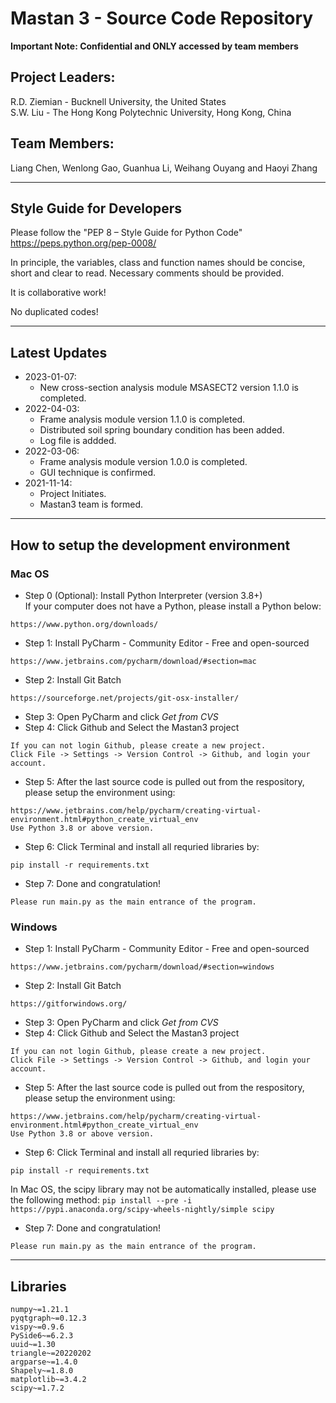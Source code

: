 # Mastan 3 - Source Code Repository

**Important Note: Confidential and ONLY accessed by team members**

## Project Leaders:
R.D. Ziemian - Bucknell University, the United States  
S.W. Liu - The Hong Kong Polytechnic University, Hong Kong, China


   
## Team Members: 
Liang Chen, Wenlong Gao, Guanhua Li, Weihang Ouyang and Haoyi Zhang    
      

---
## Style Guide for Developers
Please follow the "PEP 8 – Style Guide for Python Code"       
https://peps.python.org/pep-0008/       

In principle, the variables, class and function names should be concise, short and clear to read. Necessary comments should be provided. 

It is collaborative work!       

No duplicated codes!

---
## Latest Updates
- 2023-01-07:
    - New cross-section analysis module MSASECT2 version 1.1.0 is completed.
- 2022-04-03:
    - Frame analysis module version 1.1.0 is completed. 
    - Distributed soil spring boundary condition has been added. 
    - Log file is addded. 
- 2022-03-06:
    - Frame analysis module version 1.0.0 is completed.
    - GUI technique is confirmed. 
- 2021-11-14:
    - Project Initiates.
    - Mastan3 team is formed.
---
## How to setup the development environment

### Mac OS
- Step 0 (Optional): Install Python Interpreter (version 3.8+)      
If your computer does not have a Python, please install a Python below:
```buildoutcfg
https://www.python.org/downloads/
```

- Step 1: Install PyCharm - Community Editor - Free and open-sourced
```buildoutcfg
https://www.jetbrains.com/pycharm/download/#section=mac
```
- Step 2: Install Git Batch
```buildoutcfg
https://sourceforge.net/projects/git-osx-installer/
```
- Step 3: Open PyCharm and click *Get from CVS*
- Step 4: Click Github and Select the Mastan3 project
```buildoutcfg
If you can not login Github, please create a new project. 
Click File -> Settings -> Version Control -> Github, and login your account. 
```
- Step 5: After the last source code is pulled out from the respository, please setup the environment using:
```buildoutcfg
https://www.jetbrains.com/help/pycharm/creating-virtual-environment.html#python_create_virtual_env
Use Python 3.8 or above version.
```
- Step 6: Click Terminal and install all requried libraries by:
```buildoutcfg
pip install -r requirements.txt
```
- Step 7: Done and congratulation!
```buildoutcfg
Please run main.py as the main entrance of the program.
```

### Windows 
- Step 1: Install PyCharm - Community Editor - Free and open-sourced
```buildoutcfg
https://www.jetbrains.com/pycharm/download/#section=windows
```
- Step 2: Install Git Batch
```buildoutcfg
https://gitforwindows.org/
```
- Step 3: Open PyCharm and click *Get from CVS*
- Step 4: Click Github and Select the Mastan3 project
```buildoutcfg
If you can not login Github, please create a new project. 
Click File -> Settings -> Version Control -> Github, and login your account. 
```
- Step 5: After the last source code is pulled out from the respository, please setup the environment using:
```buildoutcfg
https://www.jetbrains.com/help/pycharm/creating-virtual-environment.html#python_create_virtual_env
Use Python 3.8 or above version.
```
- Step 6: Click Terminal and install all requried libraries by:
```buildoutcfg
pip install -r requirements.txt
```
In Mac OS, the scipy library may not be automatically installed, please use the following method:
 ```pip install --pre -i https://pypi.anaconda.org/scipy-wheels-nightly/simple scipy```

- Step 7: Done and congratulation!
```buildoutcfg
Please run main.py as the main entrance of the program.
```
---
## Libraries
```buildoutcfg
numpy~=1.21.1
pyqtgraph~=0.12.3
vispy~=0.9.6
PySide6~=6.2.3
uuid~=1.30
triangle~=20220202
argparse~=1.4.0
Shapely~=1.8.0
matplotlib~=3.4.2
scipy~=1.7.2
```

